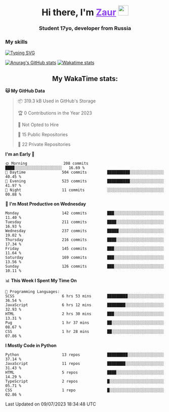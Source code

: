 <h1 align="center">
    Hi there, I'm 
    <a href="https://t.me/skyguy" target="_blank" style="color: #8C43EA">Zaur</a>
    <img src="https://github.com/blackcater/blackcater/raw/main/images/Hi.gif" height="32">
</h1>

<h3 align="center">
    Student 17yo, developer from Russia
</h3>  

### **My skills**
[![Typing SVG](https://readme-typing-svg.herokuapp.com?font=Oxanium&duration=3000&pause=1500&color=8C43EA&height=30&lines=Python:+FastAPI,+Flask,+Aiogram,+Telethon;SQL:+PostgreSQL,+SQLite;Javascript:+React.js;HTML,+CSS+(SCSS))](https://git.io/typing-svg)

[![Anurag's GitHub stats](https://github-readme-stats.vercel.app/api?username=mrskyguy&hide_title=true&count_private=true&show_icons=true&title_color=8C43EA&icon_color=BE57EA&bg_color=30,191919,341b56&text_color=B1B1B1&border_radius=10&hide_border=true)](https://github.com/anuraghazra/github-readme-stats)
[![Wakatime stats](https://github-readme-stats.vercel.app/api/wakatime?username=skyguy&hide_title=true&show_icons=true&title_color=8C43EA&icon_color=BE57EA&bg_color=30,191919,341b56&text_color=B1B1B1&border_radius=10&hide_border=true)](https://github.com/anuraghazra/github-readme-stats)


<h2 align="center"> My WakaTime stats: </h2>

<!--START_SECTION:waka-->
**🐱 My GitHub Data** 

> 📦 319.3 kB Used in GitHub's Storage 
 > 
> 🏆 0 Contributions in the Year 2023
 > 
> 🚫 Not Opted to Hire
 > 
> 📜 15 Public Repositories 
 > 
> 🔑 22 Private Repositories 
 > 
**I'm an Early 🐤** 

```text
🌞 Morning                208 commits         ████░░░░░░░░░░░░░░░░░░░░░   16.69 % 
🌆 Daytime                504 commits         ██████████░░░░░░░░░░░░░░░   40.45 % 
🌃 Evening                523 commits         ██████████░░░░░░░░░░░░░░░   41.97 % 
🌙 Night                  11 commits          ░░░░░░░░░░░░░░░░░░░░░░░░░   00.88 % 
```
📅 **I'm Most Productive on Wednesday** 

```text
Monday                   142 commits         ███░░░░░░░░░░░░░░░░░░░░░░   11.40 % 
Tuesday                  211 commits         ████░░░░░░░░░░░░░░░░░░░░░   16.93 % 
Wednesday                237 commits         █████░░░░░░░░░░░░░░░░░░░░   19.02 % 
Thursday                 216 commits         ████░░░░░░░░░░░░░░░░░░░░░   17.34 % 
Friday                   145 commits         ███░░░░░░░░░░░░░░░░░░░░░░   11.64 % 
Saturday                 169 commits         ███░░░░░░░░░░░░░░░░░░░░░░   13.56 % 
Sunday                   126 commits         ███░░░░░░░░░░░░░░░░░░░░░░   10.11 % 
```


📊 **This Week I Spent My Time On** 

```text
💬 Programming Languages: 
SCSS                     6 hrs 53 mins       █████████░░░░░░░░░░░░░░░░   36.54 % 
JavaScript               6 hrs 12 mins       ████████░░░░░░░░░░░░░░░░░   32.93 % 
HTML                     2 hrs 30 mins       ███░░░░░░░░░░░░░░░░░░░░░░   13.31 % 
Pug                      1 hr 37 mins        ██░░░░░░░░░░░░░░░░░░░░░░░   08.67 % 
CSS                      1 hr 28 mins        ██░░░░░░░░░░░░░░░░░░░░░░░   07.86 % 
```

**I Mostly Code in Python** 

```text
Python                   13 repos            █████████░░░░░░░░░░░░░░░░   37.14 % 
JavaScript               11 repos            ████████░░░░░░░░░░░░░░░░░   31.43 % 
HTML                     5 repos             ████░░░░░░░░░░░░░░░░░░░░░   14.29 % 
TypeScript               2 repos             █░░░░░░░░░░░░░░░░░░░░░░░░   05.71 % 
CSS                      1 repo              █░░░░░░░░░░░░░░░░░░░░░░░░   02.86 % 
```




 Last Updated on 09/07/2023 18:34:48 UTC
<!--END_SECTION:waka-->
